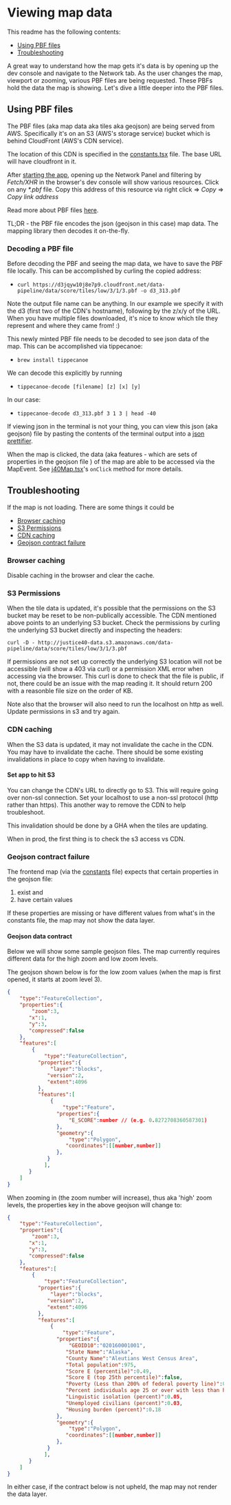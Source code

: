 # Viewing map data

This readme has the following contents:

- [Using PBF files](#using-pbf-files)
- [Troubleshooting](#troubleshooting)

A great way to understand how the map gets it's data is by opening up the dev console and navigate to the Network tab. As the user changes the map, viewport or zooming, various PBF files are being requested. These PBFs hold the data the map is showing. Let's dive a little deeper into the PBF files.

## Using PBF files

The PBF files (aka map data aka tiles aka geojson) are being served from AWS. Specifically it's on an S3 (AWS's storage service) bucket which is behind CloudFront (AWS's CDN service).

The location of this CDN is specified in the [constants.tsx](https://github.com/usds/justice40-tool/blob/main/client/src/data/constants.tsx) file. The base URL will have cloudfront in it.

After [starting the app](https://github.com/usds/justice40-tool/blob/main/client/README.md#installing-and-running-the-client-site), opening up the Network Panel and filtering by _Fetch/XHR_ in the browser's dev console will show various resources. Click on any _\*.pbf_ file. Copy this address of this resource via right click => _Copy_ => _Copy link address_

Read more about PBF files [here](https://wiki.openstreetmap.org/wiki/PBF_Format).

TL;DR - the PBF file encodes the json (geojson in this case) map data. The mapping library then decodes it on-the-fly.

### Decoding a PBF file

Before decoding the PBF and seeing the map data, we have to save the PBF file locally. This can be accomplished by curling the copied address:

- `curl https://d3jqyw10j8e7p9.cloudfront.net/data-pipeline/data/score/tiles/low/3/1/3.pbf -o d3_313.pbf`

Note the output file name can be anything. In our example we specify it with the d3 (first two of the CDN's hostname), following by the z/x/y of the URL. When you have multiple files downloaded, it's nice to know which tile they represent and where they came from! :)

This newly minted PBF file needs to be decoded to see json data of the map. This can be accomplished via tippecanoe:

- `brew install tippecanoe`

We can decode this explicitly by running

- `tippecanoe-decode [filename] [z] [x] [y]`

In our case:

- `tippecanoe-decode d3_313.pbf 3 1 3 | head -40`

If viewing json in the terminal is not your thing, you can view this json (aka geojson) file by pasting the contents of the terminal output into a [json prettifier](https://jsonformatter.curiousconcept.com/).

When the map is clicked, the data (aka features - which are sets of properties in the geojson file ) of the map are able to be accessed via the MapEvent. See [j40Map.tsx](https://github.com/usds/justice40-tool/blob/main/client/src/components/J40Map.tsx)'s `onClick` method for more details.

## Troubleshooting

If the map is not loading. There are some things it could be

- [Browser caching](#browser-caching)
- [S3 Permissions](#s3-permissions)
- [CDN caching](#cdn-caching)
- [Geojson contract failure](#geojson-contract-failure)

### Browser caching

Disable caching in the browser and clear the cache.

### S3 Permissions

When the tile data is updated, it's possible that the permissions on the S3 bucket may be reset to be non-publically accessible. The CDN mentioned above points to an underlying S3 bucket. Check the permissions by curling the underlying S3 bucket directly and inspecting the headers:

`curl -D - http://justice40-data.s3.amazonaws.com/data-pipeline/data/score/tiles/low/3/1/3.pbf`

If permissions are not set up correctly the underlying S3 location will not be accessible (will show a 403 via curl) or a permission XML error when accessing via the browser. This curl is done to check that the file is public, if not, there could be an issue with the map reading it. It should return 200 with a reasonble file size on the order of KB.

Note also that the browser will also need to run the localhost on http as well.
Update permissions in s3 and try again.

### CDN caching

When the S3 data is updated, it may not invalidate the cache in the CDN. You may have to invalidate the cache. There should be some existing invalidations in place to copy when having to invalidate.

#### Set app to hit S3

You can change the CDN's URL to directly go to S3. This will require going over non-ssl connection. Set your localhost to use a non-ssl protocol (http rather than https). This another way to remove the CDN to help troubleshoot.

This invalidation should be done by a GHA when the tiles are updating.

When in prod, the first thing is to check the s3 access vs CDN.

### Geojson contract failure

The frontend map (via the [constants](https://github.com/usds/justice40-tool/blob/main/client/src/data/constants.tsx) file) expects that certain properties in the geojson file:

1. exist and
2. have certain values

If these properties are missing or have different values from what's in the constants file, the map may not show the data layer.

#### Geojson data contract

Below we will show some sample geojson files. The map currently requires different data for the high zoom and low zoom levels.

The geojson shown below is for the low zoom values (when the map is first opened, it starts at zoom level 3).

```json
{
    "type":"FeatureCollection",
    "properties":{
        "zoom":3,
       "x":1,
       "y":3,
       "compressed":false
    },
    "features":[
        {
            "type":"FeatureCollection",
          "properties":{
              "layer":"blocks",
             "version":2,
             "extent":4096
          },
          "features":[
              {
                  "type":"Feature",
                "properties":{
                    "E_SCORE":number // (e.g. 0.8272708360587301)
                },
                "geometry":{
                    "type":"Polygon",
                   "coordinates":[[number,number]]
                },
             }
            ],
       }
    ]
}
```

When zooming in (the zoom number will increase), thus aka 'high' zoom levels, the properties key in the above geojson will change to:

```json
{
    "type":"FeatureCollection",
    "properties":{
        "zoom":3,
       "x":1,
       "y":3,
       "compressed":false
    },
    "features":[
        {
            "type":"FeatureCollection",
          "properties":{
              "layer":"blocks",
             "version":2,
             "extent":4096
          },
          "features":[
              {
                  "type":"Feature",
                "properties":{
                    "GEOID10":"020160001001",
                   "State Name":"Alaska",
                   "County Name":"Aleutians West Census Area",
                   "Total population":975,
                   "Score E (percentile)":0.49,
                   "Score E (top 25th percentile)":false,
                   "Poverty (Less than 200% of federal poverty line)":0.36,
                   "Percent individuals age 25 or over with less than high school degree":0.08,
                   "Linguistic isolation (percent)":0.05,
                   "Unemployed civilians (percent)":0.03,
                   "Housing burden (percent)":0.18
                },
                "geometry":{
                    "type":"Polygon",
                   "coordinates":[[number,number]]
                },
             }
            ],
       }
    ]
}
```

In either case, if the contract below is not upheld, the map may not render the data layer.
